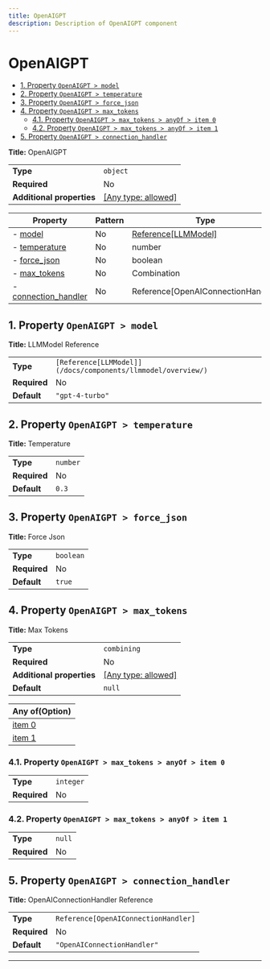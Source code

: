 ```yaml
---
title: OpenAIGPT
description: Description of OpenAIGPT component
---
```

# OpenAIGPT

- [1. Property `OpenAIGPT > model`](#model)
- [2. Property `OpenAIGPT > temperature`](#temperature)
- [3. Property `OpenAIGPT > force_json`](#force_json)
- [4. Property `OpenAIGPT > max_tokens`](#max_tokens)
  - [4.1. Property `OpenAIGPT > max_tokens > anyOf > item 0`](#max_tokens_anyOf_i0)
  - [4.2. Property `OpenAIGPT > max_tokens > anyOf > item 1`](#max_tokens_anyOf_i1)
- [5. Property `OpenAIGPT > connection_handler`](#connection_handler)

**Title:** OpenAIGPT

|                           |                                                                           |
| ------------------------- | ------------------------------------------------------------------------- |
| **Type**                  | `object`                                                                  |
| **Required**              | No                                                                        |
| **Additional properties** | [[Any type: allowed]](# "Additional Properties of any type are allowed.") |

| Property                                     | Pattern | Type                               | Deprecated | Definition | Title/Description                 |
| -------------------------------------------- | ------- | ---------------------------------- | ---------- | ---------- | --------------------------------- |
| - [model](#model )                           | No      | [Reference[LLMModel]](/docs/components/llmmodel/overview/)                | No         | -          | LLMModel Reference                |
| - [temperature](#temperature )               | No      | number                             | No         | -          | Temperature                       |
| - [force_json](#force_json )                 | No      | boolean                            | No         | -          | Force Json                        |
| - [max_tokens](#max_tokens )                 | No      | Combination                        | No         | -          | Max Tokens                        |
| - [connection_handler](#connection_handler ) | No      | Reference[OpenAIConnectionHandler] | No         | -          | OpenAIConnectionHandler Reference |

## <a name="model"></a>1. Property `OpenAIGPT > model`

**Title:** LLMModel Reference

|              |                       |
| ------------ | --------------------- |
| **Type**     | `[Reference[LLMModel]](/docs/components/llmmodel/overview/)` |
| **Required** | No                    |
| **Default**  | `"gpt-4-turbo"`       |

## <a name="temperature"></a>2. Property `OpenAIGPT > temperature`

**Title:** Temperature

|              |          |
| ------------ | -------- |
| **Type**     | `number` |
| **Required** | No       |
| **Default**  | `0.3`    |

## <a name="force_json"></a>3. Property `OpenAIGPT > force_json`

**Title:** Force Json

|              |           |
| ------------ | --------- |
| **Type**     | `boolean` |
| **Required** | No        |
| **Default**  | `true`    |

## <a name="max_tokens"></a>4. Property `OpenAIGPT > max_tokens`

**Title:** Max Tokens

|                           |                                                                           |
| ------------------------- | ------------------------------------------------------------------------- |
| **Type**                  | `combining`                                                               |
| **Required**              | No                                                                        |
| **Additional properties** | [[Any type: allowed]](# "Additional Properties of any type are allowed.") |
| **Default**               | `null`                                                                    |

| Any of(Option)                 |
| ------------------------------ |
| [item 0](#max_tokens_anyOf_i0) |
| [item 1](#max_tokens_anyOf_i1) |

### <a name="max_tokens_anyOf_i0"></a>4.1. Property `OpenAIGPT > max_tokens > anyOf > item 0`

|              |           |
| ------------ | --------- |
| **Type**     | `integer` |
| **Required** | No        |

### <a name="max_tokens_anyOf_i1"></a>4.2. Property `OpenAIGPT > max_tokens > anyOf > item 1`

|              |        |
| ------------ | ------ |
| **Type**     | `null` |
| **Required** | No     |

## <a name="connection_handler"></a>5. Property `OpenAIGPT > connection_handler`

**Title:** OpenAIConnectionHandler Reference

|              |                                      |
| ------------ | ------------------------------------ |
| **Type**     | `Reference[OpenAIConnectionHandler]` |
| **Required** | No                                   |
| **Default**  | `"OpenAIConnectionHandler"`          |

----------------------------------------------------------------------------------------------------------------------------
